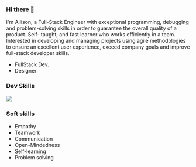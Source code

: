 ### Hi there 👋

   I'm Allison, a Full-Stack Engineer with exceptional programming, debugging and problem-solving skills
   in order to guarantee the overall quality of a product. Self-  taught, and fast learner who works efficiently in a team.
   Interested in developing and managing projects using agile methodologies to ensure an excellent user experience,
   exceed company goals and improve full-stack developer skills.
   
   - FullStack Dev.
   - Designer


### Dev Skills

<p>
  <a href="https://skillicons.dev">
    <img src="https://skillicons.dev/icons?i=git,python,django,ruby,rails,nodejs,express,mysql,postgresql,javascript,react,html,css,sass" />
  </a>
</p>


### Soft skills
   - Empathy
   - Teamwork
   - Communication
   - Open-Mindedness
   - Self-learning
   - Problem solving
     

